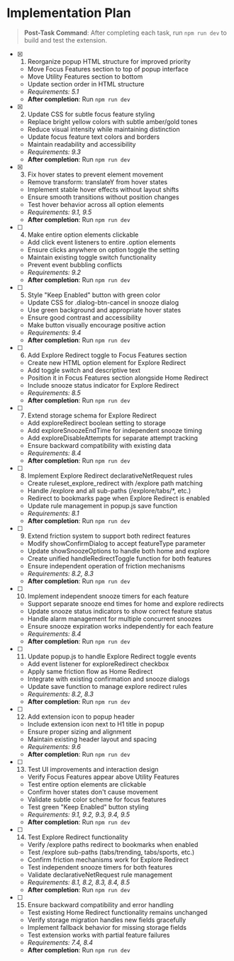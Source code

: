 # Implementation Plan

> **Post-Task Command**: After completing each task, run `npm run dev` to build and test the extension.

-   [x] 1. Reorganize popup HTML structure for improved priority

    -   Move Focus Features section to top of popup interface
    -   Move Utility Features section to bottom
    -   Update section order in HTML structure
    -   _Requirements: 5.1_
    -   **After completion**: Run `npm run dev`

-   [x] 2. Update CSS for subtle focus feature styling

    -   Replace bright yellow colors with subtle amber/gold tones
    -   Reduce visual intensity while maintaining distinction
    -   Update focus feature text colors and borders
    -   Maintain readability and accessibility
    -   _Requirements: 9.3_
    -   **After completion**: Run `npm run dev`

-   [x] 3. Fix hover states to prevent element movement

    -   Remove transform: translateY from hover states
    -   Implement stable hover effects without layout shifts
    -   Ensure smooth transitions without position changes
    -   Test hover behavior across all option elements
    -   _Requirements: 9.1, 9.5_
    -   **After completion**: Run `npm run dev`

-   [ ] 4. Make entire option elements clickable

    -   Add click event listeners to entire .option elements
    -   Ensure clicks anywhere on option toggle the setting
    -   Maintain existing toggle switch functionality
    -   Prevent event bubbling conflicts
    -   _Requirements: 9.2_
    -   **After completion**: Run `npm run dev`

-   [ ] 5. Style "Keep Enabled" button with green color

    -   Update CSS for .dialog-btn-cancel in snooze dialog
    -   Use green background and appropriate hover states
    -   Ensure good contrast and accessibility
    -   Make button visually encourage positive action
    -   _Requirements: 9.4_
    -   **After completion**: Run `npm run dev`

-   [ ] 6. Add Explore Redirect toggle to Focus Features section

    -   Create new HTML option element for Explore Redirect
    -   Add toggle switch and descriptive text
    -   Position it in Focus Features section alongside Home Redirect
    -   Include snooze status indicator for Explore Redirect
    -   _Requirements: 8.5_
    -   **After completion**: Run `npm run dev`

-   [ ] 7. Extend storage schema for Explore Redirect

    -   Add exploreRedirect boolean setting to storage
    -   Add exploreSnoozeEndTime for independent snooze timing
    -   Add exploreDisableAttempts for separate attempt tracking
    -   Ensure backward compatibility with existing data
    -   _Requirements: 8.4_
    -   **After completion**: Run `npm run dev`

-   [ ] 8. Implement Explore Redirect declarativeNetRequest rules

    -   Create ruleset_explore_redirect with /explore path matching
    -   Handle /explore and all sub-paths (/explore/tabs/\*, etc.)
    -   Redirect to bookmarks page when Explore Redirect is enabled
    -   Update rule management in popup.js save function
    -   _Requirements: 8.1_
    -   **After completion**: Run `npm run dev`

-   [ ] 9. Extend friction system to support both redirect features

    -   Modify showConfirmDialog to accept featureType parameter
    -   Update showSnoozeOptions to handle both home and explore
    -   Create unified handleRedirectToggle function for both features
    -   Ensure independent operation of friction mechanisms
    -   _Requirements: 8.2, 8.3_
    -   **After completion**: Run `npm run dev`

-   [ ] 10. Implement independent snooze timers for each feature

    -   Support separate snooze end times for home and explore redirects
    -   Update snooze status indicators to show correct feature status
    -   Handle alarm management for multiple concurrent snoozes
    -   Ensure snooze expiration works independently for each feature
    -   _Requirements: 8.4_
    -   **After completion**: Run `npm run dev`

-   [ ] 11. Update popup.js to handle Explore Redirect toggle events

    -   Add event listener for exploreRedirect checkbox
    -   Apply same friction flow as Home Redirect
    -   Integrate with existing confirmation and snooze dialogs
    -   Update save function to manage explore redirect rules
    -   _Requirements: 8.2, 8.3_
    -   **After completion**: Run `npm run dev`

-   [ ] 12. Add extension icon to popup header

    -   Include extension icon next to H1 title in popup
    -   Ensure proper sizing and alignment
    -   Maintain existing header layout and spacing
    -   _Requirements: 9.6_
    -   **After completion**: Run `npm run dev`

-   [ ] 13. Test UI improvements and interaction design

    -   Verify Focus Features appear above Utility Features
    -   Test entire option elements are clickable
    -   Confirm hover states don't cause movement
    -   Validate subtle color scheme for focus features
    -   Test green "Keep Enabled" button styling
    -   _Requirements: 9.1, 9.2, 9.3, 9.4, 9.5_
    -   **After completion**: Run `npm run dev`

-   [ ] 14. Test Explore Redirect functionality

    -   Verify /explore paths redirect to bookmarks when enabled
    -   Test /explore sub-paths (tabs/trending, tabs/sports, etc.)
    -   Confirm friction mechanisms work for Explore Redirect
    -   Test independent snooze timers for both features
    -   Validate declarativeNetRequest rule management
    -   _Requirements: 8.1, 8.2, 8.3, 8.4, 8.5_
    -   **After completion**: Run `npm run dev`

-   [ ] 15. Ensure backward compatibility and error handling
    -   Test existing Home Redirect functionality remains unchanged
    -   Verify storage migration handles new fields gracefully
    -   Implement fallback behavior for missing storage fields
    -   Test extension works with partial feature failures
    -   _Requirements: 7.4, 8.4_
    -   **After completion**: Run `npm run dev`
